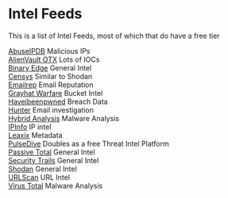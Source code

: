 # Intel Feeds
This is a list of Intel Feeds, most of which that do have a free tier

[AbuseIPDB](https://www.abuseipdb.com/) Malicious IPs \
[AlienVault OTX](https://otx.alienvault.com/browse/global/pulses?include_inactive=0&sort=-modified&page=1&limit=10) Lots of IOCs \
[Binary Edge](https://www.binaryedge.io/) General Intel \
[Censys](https://search.censys.io/) Similar to Shodan \
[Emailrep](https://emailrep.io/) Email Reputation \
[Grayhat Warfare](https://buckets.grayhatwarfare.com/) Bucket Intel \
[Haveibeenpwned](https://haveibeenpwned.com/) Breach Data \
[Hunter](https://hunter.io/) Email investigation \
[Hybrid Analysis](https://www.hybrid-analysis.com/) Malware Analysis \
[IPInfo](https://ipinfo.io/) IP intel \
[Leaxix](https://leakix.net/) Metadata \
[PulseDive](https://pulsedive.com/) Doubles as a free Threat Intel Platform \
[Passive Total](https://community.riskiq.com/) General Intel \
[Security Trails](https://securitytrails.com/) General Intel \
[Shodan](https://www.shodan.io/) General Intel \
[URLScan](https://urlscan.io/) URL Intel \
[Virus Total](https://www.virustotal.com/gui/home/upload) Malware Analysis
